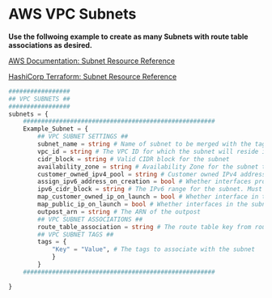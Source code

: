 # AWS VPC Subnets
 
**Use the follwoing example to create as many Subnets with route table associations as desired.**

[AWS Documentation: Subnet Resource Reference](https://docs.aws.amazon.com/vpc/latest/userguide/configure-subnets.html)

[HashiCorp Terraform: Subnet Resource Reference](https://registry.terraform.io/providers/hashicorp/aws/latest/docs/resources/subnet)

```terraform
#################
## VPC SUBNETS ##
#################
subnets = {
    ##################################################### 
    Example_Subnet = {
        ## VPC SUBNET SETTINGS ##
        subnet_name = string # Name of subnet to be merged with the tags below
        vpc_id = string # The VPC ID for which the subnet will reside in
        cidr_block = string # Valid CIDR block for the subnet
        availability_zone = string # Availability Zone for the subnet to be located in
        customer_owned_ipv4_pool = string # Customer owned IPv4 address pool. Must be used with outpost_arn attribute. 
        assign_ipv6_address_on_creation = bool # Whether interfaces provisioned in the subnet should receive an IPv6 address
        ipv6_cidr_block = string # The IPv6 range for the subnet. Must use at least /64 prefix length
        map_customer_owned_ip_on_launch = bool # Whether interface in the subnet should be associated with a customer owner IPv4 address
        map_public_ip_on_launch = bool # Whether interfaces in the subnet shoul automatically receive public IP addresses
        outpost_arn = string # The ARN of the outpost
        ## VPC SUBNET ASSOCIATIONS ##
        route_table_association = string # The route table key from route tables above to associate subnet with the route table 
        ## VPC SUBNET TAGS ##
        tags = {
            "Key" = "Value", # The tags to associate with the subnet
            }
        }
    ##################################################### 

}
```
